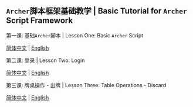 ## `Archer`脚本框架基础教学 | Basic Tutorial for `Archer` Script Framework

第一课: 基础`Archer`脚本 | Lesson One: Basic `Archer` Script

[简体中文](./lesson_one/LESSON_ONE_CN.md) | [English](./lesson_one/LESSON_ONE_EN.md)

第二课: 登录 | Lesson Two: Login

[简体中文](./lesson_two/LESSON_TWO_CN.md) | [English](./lesson_two/LESSON_TWO_EN.md)

第三课: 牌桌操作 - 出牌 | Lesson Three: Table Operations - Discard

[简体中文](./lesson_three/LESSON_THREE_CN.md) | [English](./lesson_three/LESSON_THREE_EN.md)